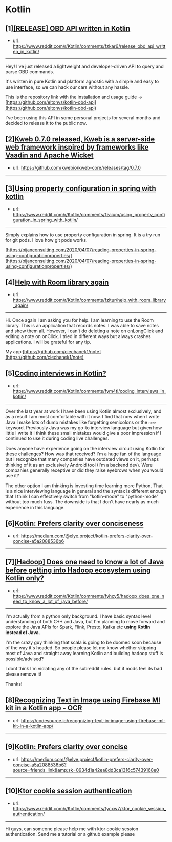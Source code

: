 # Kotlin
## [1][[RELEASE] OBD API written in Kotlin](https://www.reddit.com/r/Kotlin/comments/fzkar6/release_obd_api_written_in_kotlin/)
- url: https://www.reddit.com/r/Kotlin/comments/fzkar6/release_obd_api_written_in_kotlin/
---
Hey! I've just released a lightweight and developer-driven API to query and parse OBD commands.

It's written in pure Kotlin and platform agnostic with a simple and easy to use interface, so we can hack our cars without any hassle.

This is the repository link with the installation and usage guide -&gt; [https://github.com/eltonvs/kotlin-obd-api](https://github.com/eltonvs/kotlin-obd-api)

I've been using this API in some personal projects for several months and decided to release it to the public now.
## [2][Kweb 0.7.0 released, Kweb is a server-side web framework inspired by frameworks like Vaadin and Apache Wicket](https://www.reddit.com/r/Kotlin/comments/fzk8ov/kweb_070_released_kweb_is_a_serverside_web/)
- url: https://github.com/kwebio/kweb-core/releases/tag/0.7.0
---

## [3][Using property configuration in spring with kotlin](https://www.reddit.com/r/Kotlin/comments/fzaium/using_property_configuration_in_spring_with_kotlin/)
- url: https://www.reddit.com/r/Kotlin/comments/fzaium/using_property_configuration_in_spring_with_kotlin/
---
Simply explains how to use property configuration in spring. It is a try run for git pods. I love how git pods works.

[https://bijanconsulting.com/2020/04/07/reading-properties-in-spring-using-configurationproperties/](https://bijanconsulting.com/2020/04/07/reading-properties-in-spring-using-configurationproperties/)
## [4][Help with Room library again](https://www.reddit.com/r/Kotlin/comments/fzitur/help_with_room_library_again/)
- url: https://www.reddit.com/r/Kotlin/comments/fzitur/help_with_room_library_again/
---
 Hi. Once again I am asking you for help. I am learning to use the Room  library. This is an application that records notes. I was able to save  notes and show them all. However, I can't do deleting a note on  onLongClick and editing a note on onClick. I tried in different ways but  always crashes applications. I will be grateful for any tip. 

My app:[https://github.com/ciechanek1/note](https://github.com/ciechanek1/note)
## [5][Coding interviews in Kotlin?](https://www.reddit.com/r/Kotlin/comments/fym4tl/coding_interviews_in_kotlin/)
- url: https://www.reddit.com/r/Kotlin/comments/fym4tl/coding_interviews_in_kotlin/
---
Over the last year at work I have been using Kotlin almost exclusively, and as a result I am most comfortable with it now. I find that now when I write Java I make lots of dumb mistakes like forgetting semicolons or the `new` keyword. Previously Java was my go-to interview language but given how little I write it I think these small mistakes would give a poor impression if I continued to use it during coding live challenges. 

Does anyone have experience going on the interview circuit using Kotlin for these challenges? How was that received? I'm a huge fan of the language but I recognize that many companies have outdated views on it, perhaps thinking of it as an exclusively Android tool (I'm a backend dev). Were companies generally receptive or did they raise eyebrows when you would use it? 

The other option I am thinking is investing time learning more Python. That is a nice interviewing language in general and the syntax is different enough that I think I can effectively switch from "kotlin-mode" to "python-mode" without too much fuss. The downside is that I don't have nearly as much experience in this language.
## [6][Kotlin: Prefers clarity over conciseness](https://www.reddit.com/r/Kotlin/comments/fyb2lq/kotlin_prefers_clarity_over_conciseness/)
- url: https://medium.com/@elye.project/kotlin-prefers-clarity-over-concise-a5a2088536b6
---

## [7][[Hadoop] Does one need to know a lot of Java before getting into Hadoop ecosystem using Kotlin only?](https://www.reddit.com/r/Kotlin/comments/fyhcy5/hadoop_does_one_need_to_know_a_lot_of_java_before/)
- url: https://www.reddit.com/r/Kotlin/comments/fyhcy5/hadoop_does_one_need_to_know_a_lot_of_java_before/
---
I'm actually from a python only background. I have basic syntax level understanding of both C++ and Java, but I'm planning to move forward and explore the Java APIs for Spark, Flink, Presto, Kafka etc **using Kotlin instead of Java.**   


I'm the crazy guy thinking that scala is going to be doomed soon because of the way it's headed. So people please let me know  whether skipping most of Java and straight away learning Kotlin and building hadoop stuff is possible/advised?  


I dont think I'm violating any of the subreddit rules. but if mods feel its bad please remove it!   


Thanks!
## [8][Recognizing Text in Image using Firebase Ml kit in a Kotlin app - OCR](https://www.reddit.com/r/Kotlin/comments/fyfbak/recognizing_text_in_image_using_firebase_ml_kit/)
- url: https://codesource.io/recognizing-text-in-image-using-firebase-ml-kit-in-a-kotlin-app/
---

## [9][Kotlin: Prefers clarity over concise](https://www.reddit.com/r/Kotlin/comments/fyaz1e/kotlin_prefers_clarity_over_concise/)
- url: https://medium.com/@elye.project/kotlin-prefers-clarity-over-concise-a5a2088536b6?source=friends_link&amp;sk=0934d1a42ea8dd3ca1316c57439168e0
---

## [10][Ktor cookie session authentication](https://www.reddit.com/r/Kotlin/comments/fycxw7/ktor_cookie_session_authentication/)
- url: https://www.reddit.com/r/Kotlin/comments/fycxw7/ktor_cookie_session_authentication/
---
Hi guys, can someone please help me with ktor cookie session authentication. Send me a tutorial or a github example please
